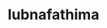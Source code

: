 ---
title: lubnafathima
github: https://github.com/lubnafathima
mode: dark
transition: 1s
score: 76.7
archetype:
- Animation
- Little Bit of Everything
---